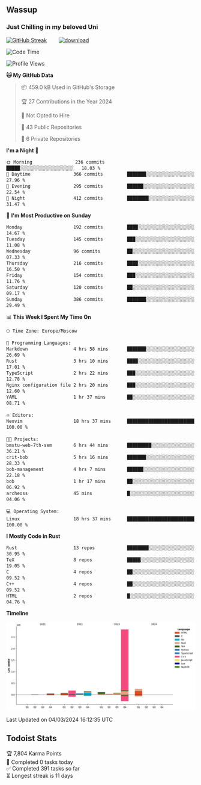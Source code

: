 ## Wassup 
### Just Chilling in my beloved Uni 

<!--
-->

[![GitHub Streak](http://github-readme-streak-stats.herokuapp.com?user=archeoss&theme=shades-of-purple&hide_border=true&date_format=j%20M%5B%20Y%5D)](https://git.io/streak-stats)&nbsp;&nbsp;&nbsp;&nbsp;&nbsp;&nbsp;&nbsp;&nbsp;[![download](https://user-images.githubusercontent.com/68448737/147796309-d8b65b1d-4dde-40d9-b03a-2b42aaa6cd43.jpeg)
](http://bmstu.ru/)

<!--START_SECTION:waka-->
![Code Time](http://img.shields.io/badge/Code%20Time-2%2C555%20hrs%2043%20mins-blue)

![Profile Views](http://img.shields.io/badge/Profile%20Views-4-blue)

**🐱 My GitHub Data** 

> 📦 459.0 kB Used in GitHub's Storage 
 > 
> 🏆 27 Contributions in the Year 2024
 > 
> 🚫 Not Opted to Hire
 > 
> 📜 43 Public Repositories 
 > 
> 🔑 6 Private Repositories 
 > 
**I'm a Night 🦉** 

```text
🌞 Morning                236 commits         █████░░░░░░░░░░░░░░░░░░░░   18.03 % 
🌆 Daytime                366 commits         ███████░░░░░░░░░░░░░░░░░░   27.96 % 
🌃 Evening                295 commits         ██████░░░░░░░░░░░░░░░░░░░   22.54 % 
🌙 Night                  412 commits         ████████░░░░░░░░░░░░░░░░░   31.47 % 
```
📅 **I'm Most Productive on Sunday** 

```text
Monday                   192 commits         ████░░░░░░░░░░░░░░░░░░░░░   14.67 % 
Tuesday                  145 commits         ███░░░░░░░░░░░░░░░░░░░░░░   11.08 % 
Wednesday                96 commits          ██░░░░░░░░░░░░░░░░░░░░░░░   07.33 % 
Thursday                 216 commits         ████░░░░░░░░░░░░░░░░░░░░░   16.50 % 
Friday                   154 commits         ███░░░░░░░░░░░░░░░░░░░░░░   11.76 % 
Saturday                 120 commits         ██░░░░░░░░░░░░░░░░░░░░░░░   09.17 % 
Sunday                   386 commits         ███████░░░░░░░░░░░░░░░░░░   29.49 % 
```


📊 **This Week I Spent My Time On** 

```text
🕑︎ Time Zone: Europe/Moscow

💬 Programming Languages: 
Markdown                 4 hrs 58 mins       ███████░░░░░░░░░░░░░░░░░░   26.69 % 
Rust                     3 hrs 10 mins       ████░░░░░░░░░░░░░░░░░░░░░   17.01 % 
TypeScript               2 hrs 22 mins       ███░░░░░░░░░░░░░░░░░░░░░░   12.78 % 
Nginx configuration file 2 hrs 20 mins       ███░░░░░░░░░░░░░░░░░░░░░░   12.60 % 
YAML                     1 hr 37 mins        ██░░░░░░░░░░░░░░░░░░░░░░░   08.71 % 

🔥 Editors: 
Neovim                   18 hrs 37 mins      █████████████████████████   100.00 % 

🐱‍💻 Projects: 
bmstu-web-7th-sem        6 hrs 44 mins       █████████░░░░░░░░░░░░░░░░   36.21 % 
crit-bob                 5 hrs 16 mins       ███████░░░░░░░░░░░░░░░░░░   28.33 % 
bob-management           4 hrs 7 mins        ██████░░░░░░░░░░░░░░░░░░░   22.18 % 
bob                      1 hr 17 mins        ██░░░░░░░░░░░░░░░░░░░░░░░   06.92 % 
archeoss                 45 mins             █░░░░░░░░░░░░░░░░░░░░░░░░   04.06 % 

💻 Operating System: 
Linux                    18 hrs 37 mins      █████████████████████████   100.00 % 
```

**I Mostly Code in Rust** 

```text
Rust                     13 repos            ████████░░░░░░░░░░░░░░░░░   30.95 % 
TeX                      8 repos             █████░░░░░░░░░░░░░░░░░░░░   19.05 % 
C                        4 repos             ██░░░░░░░░░░░░░░░░░░░░░░░   09.52 % 
C++                      4 repos             ██░░░░░░░░░░░░░░░░░░░░░░░   09.52 % 
HTML                     2 repos             █░░░░░░░░░░░░░░░░░░░░░░░░   04.76 % 
```



**Timeline**

![Lines of Code chart](https://raw.githubusercontent.com/archeoss/archeoss/master/assets/bar_graph.png)


 Last Updated on 04/03/2024 16:12:35 UTC
<!--END_SECTION:waka-->

## Todoist Stats

<!-- TODO-IST:START -->
🏆  7,804 Karma Points           
🌸  Completed 0 tasks today           
✅  Completed 391 tasks so far           
⏳  Longest streak is 11 days
<!-- TODO-IST:END -->
